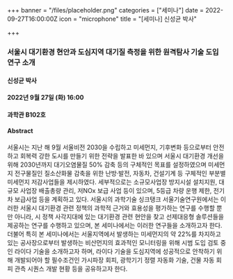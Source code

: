 +++
banner = "/files/placeholder.png"
categories = ["세미나"]
date = 2022-09-27T16:00:00Z
icon = "microphone"
title = "[세미나] 신성균 박사"

+++
### 서울시 대기환경 현안과 도심지역 대기질 측정을 위한 원격탐사 기술 도입 연구 소개 

#### 신성균 박사

#### 2022년 9월 27일 (화) 16:00

#### 과학관 B102호

#### Abstract
서울시는 지난 해 9월 서울비전 2030을 수립하고 미세먼지, 기후변화 등으로부터 안전하고 회복력 강한 도시를 만들기 위한 전략을 발표한 바 있으며 서울시 대기환경 개선을 위해 2030년까지 대기오염물질 50% 감축 등의 구체적인 목표를 설정하였으며 미세먼지 전구물질인 질소산화물 감축을 위한 난방·발전, 자동차, 건설기계 등 구체적인 부분별 미세먼지 저감사업들을 제시하였다. 세부적으로는 소규모사업장 방지시설 설치지원, 대규모 사업장 배출총량 관리, 저NOx 보급 사업 등이 있으며, 5등급 차량 운행 제한, 전기차 보급사업 등을 계획하고 있다. 서울시의 과학기술 싱크탱크 서울기술연구원에서는 이러한 서울시 대기환경 관련 정책의 과학적 근거와 효용성을 평가하는 연구를 수행할 뿐만 아니라, 시 정책 사각지대에 있는 대기환경 관련 현안을 찾고 선제대응형 솔루션들을 제공하는 연구를 수행하고 있으며, 본 세미나에서는 이러한 연구들을 소개하고자 한다. 더불어 특히 본 세미나에서는 서울지역에서 발생하는 미세먼지의 약 22%를 차지하고 있는 공사장으로부터 발생하는 비산먼지의 효과적인 모니터링을 위해 시범 도입 검토 중인 라이다 기술을 소개하고자 하며, 라이다 기술을 도심지역에 성공적으로 안착하기 위해 개발되어야 할 필수조건인 가시파장 회피, 광학기기 정렬 자동화 기술, 건물 자동 회피 관측 시퀀스 개발 현황 등을 공유하고자 한다.

